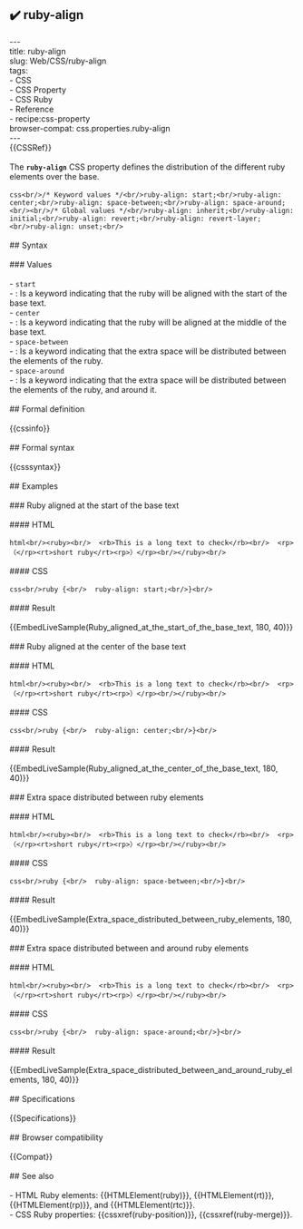 ## ✔️ ruby-align 
 ---<br/>title: ruby-align<br/>slug: Web/CSS/ruby-align<br/>tags:<br/>  - CSS<br/>  - CSS Property<br/>  - CSS Ruby<br/>  - Reference<br/>  - recipe:css-property<br/>browser-compat: css.properties.ruby-align<br/>---<br/>{{CSSRef}}<br/><br/>The **`ruby-align`** CSS property defines the distribution of the different ruby elements over the base.<br/><br/>```css<br/>/* Keyword values */<br/>ruby-align: start;<br/>ruby-align: center;<br/>ruby-align: space-between;<br/>ruby-align: space-around;<br/><br/>/* Global values */<br/>ruby-align: inherit;<br/>ruby-align: initial;<br/>ruby-align: revert;<br/>ruby-align: revert-layer;<br/>ruby-align: unset;<br/>```<br/><br/>## Syntax<br/><br/>### Values<br/><br/>- `start`<br/>  - : Is a keyword indicating that the ruby will be aligned with the start of the base text.<br/>- `center`<br/>  - : Is a keyword indicating that the ruby will be aligned at the middle of the base text.<br/>- `space-between`<br/>  - : Is a keyword indicating that the extra space will be distributed between the elements of the ruby.<br/>- `space-around`<br/>  - : Is a keyword indicating that the extra space will be distributed between the elements of the ruby, and around it.<br/><br/>## Formal definition<br/><br/>{{cssinfo}}<br/><br/>## Formal syntax<br/><br/>{{csssyntax}}<br/><br/>## Examples<br/><br/>### Ruby aligned at the start of the base text<br/><br/>#### HTML<br/><br/>```html<br/><ruby><br/>  <rb>This is a long text to check</rb><br/>  <rp>（</rp><rt>short ruby</rt><rp>）</rp><br/></ruby><br/>```<br/><br/>#### CSS<br/><br/>```css<br/>ruby {<br/>  ruby-align: start;<br/>}<br/>```<br/><br/>#### Result<br/><br/>{{EmbedLiveSample(Ruby_aligned_at_the_start_of_the_base_text, 180, 40)}}<br/><br/>### Ruby aligned at the center of the base text<br/><br/>#### HTML<br/><br/>```html<br/><ruby><br/>  <rb>This is a long text to check</rb><br/>  <rp>（</rp><rt>short ruby</rt><rp>）</rp><br/></ruby><br/>```<br/><br/>#### CSS<br/><br/>```css<br/>ruby {<br/>  ruby-align: center;<br/>}<br/>```<br/><br/>#### Result<br/><br/>{{EmbedLiveSample(Ruby_aligned_at_the_center_of_the_base_text, 180, 40)}}<br/><br/>### Extra space distributed between ruby elements<br/><br/>#### HTML<br/><br/>```html<br/><ruby><br/>  <rb>This is a long text to check</rb><br/>  <rp>（</rp><rt>short ruby</rt><rp>）</rp><br/></ruby><br/>```<br/><br/>#### CSS<br/><br/>```css<br/>ruby {<br/>  ruby-align: space-between;<br/>}<br/>```<br/><br/>#### Result<br/><br/>{{EmbedLiveSample(Extra_space_distributed_between_ruby_elements, 180, 40)}}<br/><br/>### Extra space distributed between and around ruby elements<br/><br/>#### HTML<br/><br/>```html<br/><ruby><br/>  <rb>This is a long text to check</rb><br/>  <rp>（</rp><rt>short ruby</rt><rp>）</rp><br/></ruby><br/>```<br/><br/>#### CSS<br/><br/>```css<br/>ruby {<br/>  ruby-align: space-around;<br/>}<br/>```<br/><br/>#### Result<br/><br/>{{EmbedLiveSample(Extra_space_distributed_between_and_around_ruby_elements, 180, 40)}}<br/><br/>## Specifications<br/><br/>{{Specifications}}<br/><br/>## Browser compatibility<br/><br/>{{Compat}}<br/><br/>## See also<br/><br/>- HTML Ruby elements: {{HTMLElement(ruby)}}, {{HTMLElement(rt)}}, {{HTMLElement(rp)}}, and {{HTMLElement(rtc)}}.<br/>- CSS Ruby properties: {{cssxref(ruby-position)}}, {{cssxref(ruby-merge)}}.<br/>